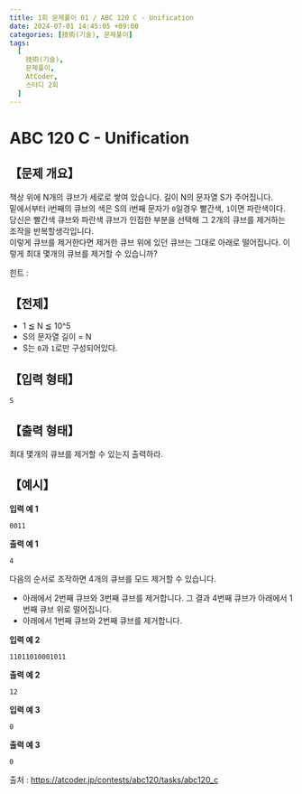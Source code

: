 ```yaml
---
title: 1회 문제풀이 01 / ABC 120 C - Unification
date: 2024-07-01 14:45:05 +09:00
categories: [技術(기술), 문제풀이]
tags:
  [
    技術(기술),
    문제풀이,
    AtCoder,
    스터디 2회
  ]
---
```

# ABC 120 C - Unification
## 【문제 개요】
책상 위에 N개의 큐브가 세로로 쌓여 있습니다. 길이 N의 문자열 S가 주어집니다.<br>
밑에서부터 i번째의 큐브의 색은 S의 i번째 문자가 `0`일경우 빨간색, `1`이면 파란색이다.<br>
당신은 빨간색 큐브와 파란색 큐브가 인접한 부분을 선택해 그 2개의 큐브를 제거하는 조작을 반복할생각입니다.<br>
이렇게 큐브를 제거한다면 제거한 큐브 위에 있던 큐브는 그대로 아래로 떨어집니다. 이렇게 최대 몇개의 큐브를 제거할 수 있습니까?

힌트 : <span style="color:white">깊이 우선 탐색(DFS) 알고리즘</span>

## 【전제】
- 1 ≦ N ≦ 10^5
- S의 문자열 길이 = N
- S는 `0`과 `1`로만 구성되어있다.

## 【입력 형태】
```
S
```

## 【출력 형태】
최대 몇개의 큐브를 제거할 수 있는지 출력하라.

## 【예시】

**입력 예 1**

```
0011
```

**출력 예 1**

```
4
```
다음의 순서로 조작하면 4개의 큐브를 모드 제거할 수 있습니다.
- 아래에서 2번째 큐브와 3번째 큐브를 제거합니다. 그 결과 4번째 큐브가 아래에서 1번째 큐브 위로 떨어집니다.
- 아래에서 1번째 큐브와 2번째 큐브를 제거합니다.

**입력 예 2**

```
11011010001011
```

**출력 예 2**

```
12
```

**입력 예 3**

```
0
```

**출력 예 3**

```
0
```

출처 : <a href="https://atcoder.jp/contests/abc120/tasks/abc120_c">https://atcoder.jp/contests/abc120/tasks/abc120_c</a> 